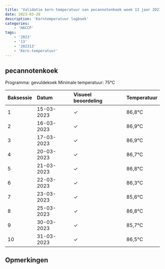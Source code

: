 ```yaml
---
title: 'Validatie kern temperatuur van pecannotenkoek week 13 jaar 2023'
date: 2023-03-28
description: 'Kerntemperatuur logboek'
categories:
    - 'HACCP'
tags:
    - '2023'
    - '13'
    - '202313'
    - 'Kern-temperatuur'
---
```


## pecannotenkoek

Programma: gevuldekoek
Minimale temperatuur: 75°C

| Baksessie | Datum | Visueel beoordeling | Temperatuur |
|:---|:---|:---|:---|
| 1 | 15-03-2023 | &check; | 86,8°C |
| 2 | 16-03-2023 | &check; | 86,9°C |
| 3 | 17-03-2023 | &check; | 86,9°C |
| 4 | 20-03-2023 | &check; | 86,7°C |
| 5 | 21-03-2023 | &check; | 86,8°C |
| 6 | 22-03-2023 | &check; | 86,3°C |
| 7 | 23-03-2023 | &check; | 85,6°C |
| 8 | 25-03-2023 | &check; | 86,8°C |
| 9 | 30-03-2023 | &check; | 85,7°C |
| 10 | 31-03-2023 | &check; | 86,5°C |

## Opmerkingen


